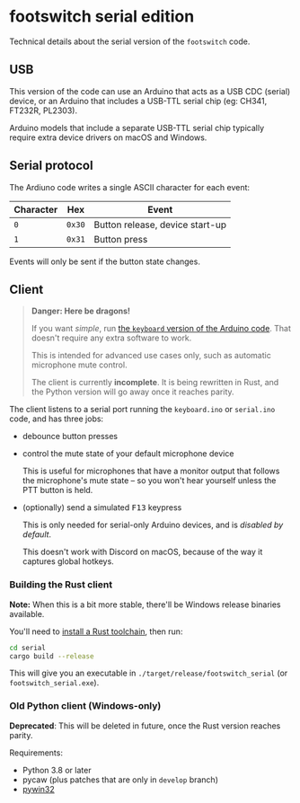 # footswitch serial edition

Technical details about the serial version of the `footswitch` code.

## USB

This version of the code can use an Arduino that acts as a USB CDC (serial) device, or an Arduino that includes a USB-TTL serial chip (eg: CH341, FT232R, PL2303).

Arduino models that include a separate USB-TTL serial chip typically require extra device drivers on macOS and Windows.

## Serial protocol

The Ardiuno code writes a single ASCII character for each event:

Character | Hex    | Event
--------- | ------ | --------------
`0`       | `0x30` | Button release, device start-up
`1`       | `0x31` | Button press

Events will only be sent if the button state changes.

## Client

> **Danger: Here be dragons!**
>
> If you want _simple_, run [the `keyboard` version of the Arduino code](../keyboard/). That doesn't require any extra software to work.
>
> This is intended for advanced use cases only, such as automatic microphone mute control.
>
> The client is currently **incomplete**.  It is being rewritten in Rust, and the Python version will go away once it reaches parity.

The client listens to a serial port running the `keyboard.ino` or `serial.ino` code, and has three jobs:

* debounce button presses

* control the mute state of your default microphone device

  This is useful for microphones that have a monitor output that follows the microphone's mute state – so you won't hear yourself unless the PTT button is held.

* (optionally) send a simulated <kbd>F13</kbd> keypress

  This is only needed for serial-only Arduino devices, and is _disabled by default_.

  This doesn't work with Discord on macOS, because of the way it captures global hotkeys.

### Building the Rust client

**Note:** When this is a bit more stable, there'll be Windows release binaries available.

You'll need to [install a Rust toolchain](https://www.rust-lang.org/tools/install), then run:

```sh
cd serial
cargo build --release
```

This will give you an executable in `./target/release/footswitch_serial` (or `footswitch_serial.exe`).

### Old Python client (Windows-only)

**Deprecated**: This will be deleted in future, once the Rust version reaches parity.

Requirements:

* Python 3.8 or later
* pycaw (plus patches that are only in `develop` branch)
* [pywin32][]

[pywin32]: https://github.com/mhammond/pywin32
